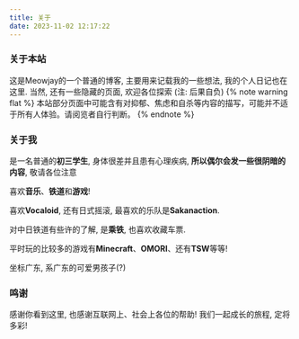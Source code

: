 ```yaml
---
title: 关于
date: 2023-11-02 12:17:22
---
```

### 关于本站

这是Meowjay的一个普通的博客, 主要用来记载我的一些想法, 我的个人日记也在这里. 当然, 还有一些隐藏的页面, 欢迎各位探索 (注: 后果自负)
{% note warning flat %}
本站部分页面中可能含有对抑郁、焦虑和自杀等内容的描写，可能并不适于所有人体验。请阅览者自行判断。
{% endnote %}

### 关于我

是一名普通的**初三学生**, 身体很差并且患有心理疾病, **所以偶尔会发一些很阴暗的内容**, 敬请各位注意

喜欢**音乐**、**铁道**和**游戏**!

喜欢**Vocaloid**, 还有日式摇滚, 最喜欢的乐队是**Sakanaction**.

对中日铁道有些许的了解, 是**乘铁**, 也喜欢收藏车票.

平时玩的比较多的游戏有**Minecraft**、**OMORI**、还有**TSW**等等!

坐标广东, 系广东的可爱男孩子(?)

### 鸣谢

感谢你看到这里, 也感谢互联网上、社会上各位的帮助! 我们一起成长的旅程, 定将多彩!